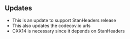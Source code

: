## Updates

- This is an update to support StanHeaders release
- This also updates the codecov.io urls
- CXX14 is necessary since it depends on StanHeaders
